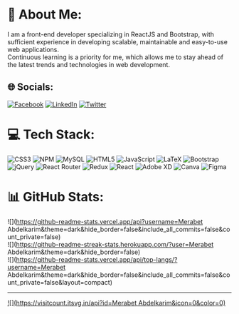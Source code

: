 # 💫 About Me:
I am a front-end developer specializing in ReactJS and Bootstrap, with sufficient experience in developing scalable, maintainable and easy-to-use web applications.<br> Continuous learning is a priority for me, which allows me to stay ahead of the latest trends and technologies in web development.


## 🌐 Socials:
[![Facebook](https://img.shields.io/badge/Facebook-%231877F2.svg?logo=Facebook&logoColor=white)](https://facebook.com/karimkarimmerabet) [![LinkedIn](https://img.shields.io/badge/LinkedIn-%230077B5.svg?logo=linkedin&logoColor=white)](https://linkedin.com/in/merabet-abdelkarim) [![Twitter](https://img.shields.io/badge/Twitter-%231DA1F2.svg?logo=Twitter&logoColor=white)](https://twitter.com/mer_abdelkarim) 

# 💻 Tech Stack:
![CSS3](https://img.shields.io/badge/css3-%231572B6.svg?style=for-the-badge&logo=css3&logoColor=white) ![NPM](https://img.shields.io/badge/NPM-%23000000.svg?style=for-the-badge&logo=npm&logoColor=white) ![MySQL](https://img.shields.io/badge/mysql-%2300f.svg?style=for-the-badge&logo=mysql&logoColor=white) ![HTML5](https://img.shields.io/badge/html5-%23E34F26.svg?style=for-the-badge&logo=html5&logoColor=white) ![JavaScript](https://img.shields.io/badge/javascript-%23323330.svg?style=for-the-badge&logo=javascript&logoColor=%23F7DF1E) ![LaTeX](https://img.shields.io/badge/latex-%23008080.svg?style=for-the-badge&logo=latex&logoColor=white) ![Bootstrap](https://img.shields.io/badge/bootstrap-%23563D7C.svg?style=for-the-badge&logo=bootstrap&logoColor=white) ![jQuery](https://img.shields.io/badge/jquery-%230769AD.svg?style=for-the-badge&logo=jquery&logoColor=white) ![React Router](https://img.shields.io/badge/React_Router-CA4245?style=for-the-badge&logo=react-router&logoColor=white) ![Redux](https://img.shields.io/badge/redux-%23593d88.svg?style=for-the-badge&logo=redux&logoColor=white) ![React](https://img.shields.io/badge/react-%2320232a.svg?style=for-the-badge&logo=react&logoColor=%2361DAFB) ![Adobe XD](https://img.shields.io/badge/Adobe%20XD-470137?style=for-the-badge&logo=Adobe%20XD&logoColor=#FF61F6) ![Canva](https://img.shields.io/badge/Canva-%2300C4CC.svg?style=for-the-badge&logo=Canva&logoColor=white) 	![Figma](https://img.shields.io/badge/figma-%23F24E1E.svg?style=for-the-badge&logo=figma&logoColor=white)
# 📊 GitHub Stats:
![](https://github-readme-stats.vercel.app/api?username=Merabet Abdelkarim&theme=dark&hide_border=false&include_all_commits=false&count_private=false)<br/>
![](https://github-readme-streak-stats.herokuapp.com/?user=Merabet Abdelkarim&theme=dark&hide_border=false)<br/>
![](https://github-readme-stats.vercel.app/api/top-langs/?username=Merabet Abdelkarim&theme=dark&hide_border=false&include_all_commits=false&count_private=false&layout=compact)

---
[![](https://visitcount.itsvg.in/api?id=Merabet Abdelkarim&icon=0&color=0)](https://visitcount.itsvg.in)

<!-- Proudly created with GPRM ( https://gprm.itsvg.in ) -->